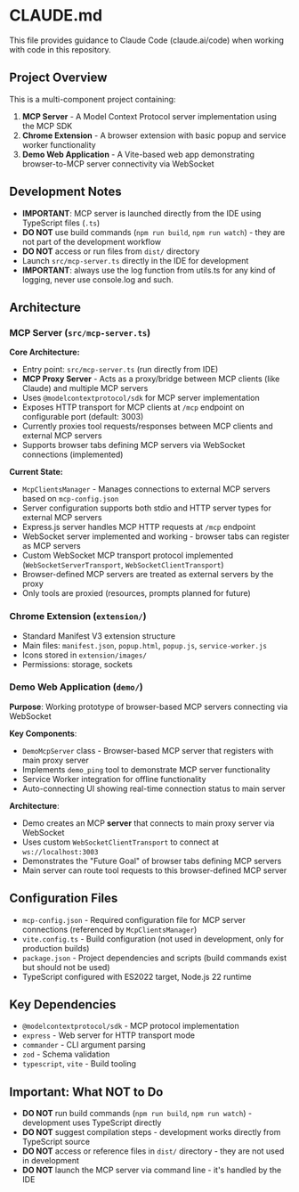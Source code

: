 # CLAUDE.md

This file provides guidance to Claude Code (claude.ai/code) when working with code in this repository.

## Project Overview

This is a multi-component project containing:

1. **MCP Server** - A Model Context Protocol server implementation using the MCP SDK
2. **Chrome Extension** - A browser extension with basic popup and service worker functionality
3. **Demo Web Application** - A Vite-based web app demonstrating browser-to-MCP server connectivity via WebSocket

## Development Notes

- **IMPORTANT**: MCP server is launched directly from the IDE using TypeScript files (`.ts`)
- **DO NOT** use build commands (`npm run build`, `npm run watch`) - they are not part of the development workflow
- **DO NOT** access or run files from `dist/` directory
- Launch `src/mcp-server.ts` directly in the IDE for development
- **IMPORTANT**: always use the log function from utils.ts for any kind of logging, never use console.log and such.

## Architecture

### MCP Server (`src/mcp-server.ts`)

**Core Architecture:**

- Entry point: `src/mcp-server.ts` (run directly from IDE)
- **MCP Proxy Server** - Acts as a proxy/bridge between MCP clients (like Claude) and multiple MCP servers
- Uses `@modelcontextprotocol/sdk` for MCP server implementation
- Exposes HTTP transport for MCP clients at `/mcp` endpoint on configurable port (default: 3003)
- Currently proxies tool requests/responses between MCP clients and external MCP servers
- Supports browser tabs defining MCP servers via WebSocket connections (implemented)

**Current State:**

- `McpClientsManager` - Manages connections to external MCP servers based on `mcp-config.json`
- Server configuration supports both stdio and HTTP server types for external MCP servers
- Express.js server handles MCP HTTP requests at `/mcp` endpoint
- WebSocket server implemented and working - browser tabs can register as MCP servers
- Custom WebSocket MCP transport protocol implemented (`WebSocketServerTransport`, `WebSocketClientTransport`)
- Browser-defined MCP servers are treated as external servers by the proxy
- Only tools are proxied (resources, prompts planned for future)

### Chrome Extension (`extension/`)

- Standard Manifest V3 extension structure
- Main files: `manifest.json`, `popup.html`, `popup.js`, `service-worker.js`
- Icons stored in `extension/images/`
- Permissions: storage, sockets

### Demo Web Application (`demo/`)

**Purpose**: Working prototype of browser-based MCP servers connecting via WebSocket

**Key Components**:

- `DemoMcpServer` class - Browser-based MCP server that registers with main proxy server
- Implements `demo_ping` tool to demonstrate MCP server functionality
- Service Worker integration for offline functionality
- Auto-connecting UI showing real-time connection status to main server

**Architecture**:

- Demo creates an MCP **server** that connects to main proxy server via WebSocket
- Uses custom `WebSocketClientTransport` to connect at `ws://localhost:3003`
- Demonstrates the "Future Goal" of browser tabs defining MCP servers
- Main server can route tool requests to this browser-defined MCP server

## Configuration Files

- `mcp-config.json` - Required configuration file for MCP server connections (referenced by `McpClientsManager`)
- `vite.config.ts` - Build configuration (not used in development, only for production builds)
- `package.json` - Project dependencies and scripts (build commands exist but should not be used)
- TypeScript configured with ES2022 target, Node.js 22 runtime

## Key Dependencies

- `@modelcontextprotocol/sdk` - MCP protocol implementation
- `express` - Web server for HTTP transport mode
- `commander` - CLI argument parsing
- `zod` - Schema validation
- `typescript`, `vite` - Build tooling

## Important: What NOT to Do

- **DO NOT** run build commands (`npm run build`, `npm run watch`) - development uses TypeScript directly
- **DO NOT** suggest compilation steps - development works directly from TypeScript source
- **DO NOT** access or reference files in `dist/` directory - they are not used in development
- **DO NOT** launch the MCP server via command line - it's handled by the IDE
